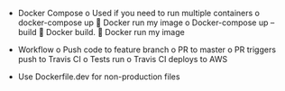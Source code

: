 -	Docker Compose
o	Used if you need to run multiple containers 
o	docker-compose up 
	Docker run my image
o	Docker-compose up –build
	Docker build.
	Docker run my image
-	Workflow
o	Push code to feature branch
o	PR to master
o	PR triggers push to Travis CI
o	Tests run
o	Travis CI deploys to AWS



- Use Dockerfile.dev for non-production files